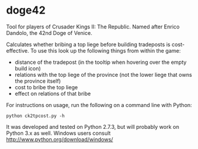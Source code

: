 doge42
======

Tool for players of Crusader Kings II: The Republic. Named after Enrico
Dandolo, the 42nd Doge of Venice.

Calculates whether bribing a top liege before building tradeposts is
cost-effective. To use this look up the following things from within the game:

* distance of the tradepost (in the tooltip when hovering over the empty build
  icon)
* relations with the top liege of the province (not the lower liege that owns
  the province itself)
* cost to bribe the top liege
* effect on relations of that bribe

For instructions on usage, run the following on a command line with Python:

    python ck2tpcost.py -h

It was developed and tested on Python 2.7.3, but will probably work on Python
3.x as well. Windows users consult http://www.python.org/download/windows/

